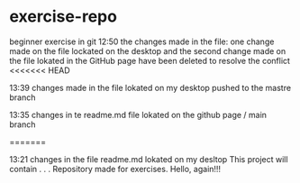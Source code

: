 # exercise-repo
beginner exercise in git
12:50 the changes made in the file: one change made on the file lockated on the desktop and the second change made on the file lokated in the GitHub page have been deleted to resolve the conflict
<<<<<<< HEAD

13:39 changes made in the file lokated on my desktop pushed to the mastre branch

13:35 changes in te readme.md file lokated on the github page / main branch

=======
 
13:21 changes in the file readme.md lokated on my desltop
This project will contain . . .
Repository made for exercises.
Hello, again!!!

